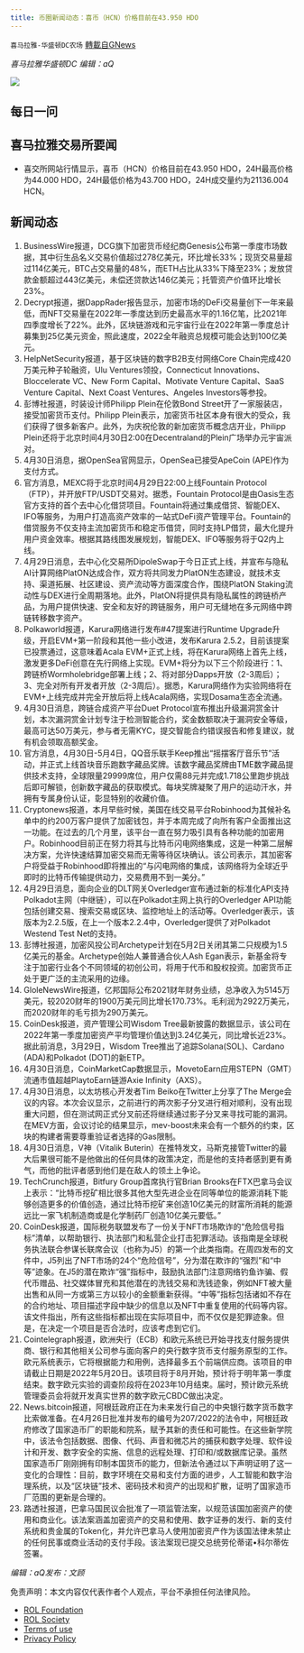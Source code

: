 ```yaml
---
title: 币圈新闻动态：喜币（HCN）价格目前在43.950 HDO
---
```

`喜马拉雅-华盛顿DC农场` [轉載自GNews](https://gnews.org/zh-hans/2442090/)

*喜马拉雅华盛顿DC 编辑：aQ*
 
![](http://himalayawashingtondc.org/wp-content/uploads/2021/07/ScreenShot-2021-07-31-at-16.20.22@2x.png)

## 每日一问

## 喜马拉雅交易所要闻

- 喜交所网站行情显示，喜币（HCN）价格目前在43.950 HDO，24H最高价格为44.000 HDO，24H最低价格为43.700 HDO，24H成交量约为21136.004 HCN。

## 新闻动态

1. BusinessWire报道，DCG旗下加密货币经纪商Genesis公布第一季度市场数据，其中衍生品名义交易价值超过278亿美元，环比增长33%；现货交易量超过114亿美元，BTC占交易量的48%，而ETH占比从33%下降至23%；发放贷款金额超过443亿美元，未偿还贷款达146亿美元；托管资产价值环比增长23%。
2. Decrypt报道，据DappRader报告显示，加密市场的DeFi交易量创下一年来最低，而NFT交易量在2022年一季度达到历史最高水平的1.16亿笔，比2021年四季度增长了22%。此外，区块链游戏和元宇宙行业在2022年第一季度总计募集到25亿美元资金，照此速度，2022全年融资总规模可能会达到100亿美元。
3. HelpNetSecurity报道，基于区块链的数字B2B支付网络Core Chain完成420万美元种子轮融资，Ulu Ventures领投，Connecticut Innovations、Bloccelerate VC、New Form Capital、Motivate Venture Capital、SaaS Venture Capital、Next Coast Ventures、Angeles Investors等参投。
4. 彭博社报道，时装设计师Philipp Plein在伦敦Bond Street开了一家服装店，接受加密货币支付。Philipp Plein表示，加密货币社区本身有很大的受众，我们获得了很多新客户。此外，为庆祝伦敦的新加密货币概念店开业，Philipp Plein还将于北京时间4月30日2:00在Decentraland的Plein广场举办元宇宙派对。
5. 4月30日消息，据OpenSea官网显示，OpenSea已接受ApeCoin (APE)作为支付方式。
6. 官方消息，MEXC将于北京时间4月29日22:00上线Fountain Protocol（FTP），并开放FTP/USDT交易对。据悉，Fountain Protocol是由Oasis生态官方支持的首个去中心化借贷项目。Fountain将通过集成借贷、智能DEX、IFO等服务，为用户打造高资产效率的一站式DeFi资产管理平台。Fountain的借贷服务不仅支持主流加密货币和稳定币借贷，同时支持LP借贷，最大化提升用户资金效率。根据其路线图发展规划，智能DEX、IFO等服务将于Q2内上线。
7. 4月29日消息，去中心化交易所DipoleSwap于今日正式上线，并宣布与隐私AI计算网络PlatON达成合作，双方将共同发力PlatON生态建设，就技术支持、渠道拓展、社区建设、资产流动等方面深度合作，围绕PlatON Staking流动性与DEX进行全周期落地。此外，PlatON将提供具有隐私属性的跨链桥产品，为用户提供快速、安全和友好的跨链服务，用户可无缝地在多元网络中跨链转移数字资产。
8. Polkaworld报道，Karura网络进行发布#47提案进行Runtime Upgrade升级，开启EVM+第一阶段和其他一些小改进，发布Karura 2.5.2，目前该提案已投票通过，这意味着Acala EVM+正式上线，将在Karura网络上首先上线，激发更多DeFi创意在先行网络上实现。EVM+将分为以下三个阶段进行：1、跨链桥Wormholebridge部署上线；2、将对部分Dapps开放（2-3周后）；3、完全对所有开发者开放（2-3周后）。据悉，Karura网络作为实验网络将在EVM+上线完成并完全开放后将上线Acala网络，实现Dosama生态全流通。
9. 4月30日消息，跨链合成资产平台Duet Protocol宣布推出升级漏洞赏金计划，本次漏洞赏金计划专注于检测智能合约，奖金数额取决于漏洞安全等级，最高可达50万美元，参与者无需KYC，提交智能合约错误报告和修复建议，就有机会领取高额奖金。
10. 官方消息，4月30日-5月4日，QQ音乐联手Keep推出“摇摆客厅音乐节”活动，并正式上线首块音乐跑数字藏品奖牌。该数字藏品奖牌由TME数字藏品提供技术支持，全球限量29999席位，用户仅需88元并完成1.718公里跑步挑战后即可解锁，创新数字藏品的获取模式。每块奖牌凝聚了用户的运动汗水，并拥有专属身份认证，彰显特别的收藏价值。
11. Cryptonews报道，本月早些时候，美国在线交易平台Robinhood为其候补名单中的约200万客户提供了加密钱包，并于本周完成了向所有客户全面推出这一功能。在过去的几个月里，该平台一直在努力吸引具有各种功能的加密用户。Robinhood目前正在努力将其与比特币闪电网络集成，这是一种第二层解决方案，允许快速结算加密交易而无需等待区块确认。该公司表示，其加密客户将受益于Robinhood即将推出的“与闪电网络的集成，该网络将为全球近乎即时的比特币传输提供动力，交易费用不到一美分。”
12. 4月29日消息，面向企业的DLT网关Overledger宣布通过新的标准化API支持Polkadot主网（中继链），可以在Polkadot主网上执行的Overledger API功能包括创建交易、搜索交易或区块、监控地址上的活动等。Overledger表示，该版本为2.2.5版，在上一个版本2.2.4中，Overledger提供了对Polkadot Westend Test Net的支持。
13. 彭博社报道，加密风投公司Archetype计划在5月2日关闭其第二只规模为1.5亿美元的基金。Archetype创始人兼普通合伙人Ash Egan表示，新基金将专注于加密行业各个不同领域的初创公司，将用于代币和股权投资。加密货币正处于更广泛的主流采用的边缘。
14. GloleNewsWire报道，亿邦国际公布2021财年财务业绩，总净收入为5145万美元，较2020财年的1900万美元同比增长170.73%。毛利润为2922万美元，而2020财年的毛亏损为290万美元。
15. CoinDesk报道，资产管理公司Wisdom Tree最新披露的数据显示，该公司在2022年第一季度加密资产平均管理价值达到3.24亿美元，同比增长近23%。据此前消息，3月29日，Wisdom Tree推出了追踪Solana(SOL)、Cardano (ADA)和Polkadot (DOT)的新ETP。
16. 4月30日消息，CoinMarketCap数据显示，MovetoEarn应用STEPN（GMT）流通市值超越PlaytoEarn链游Axie Infinity（AXS）。
17. 4月30日消息，以太坊核心开发者Tim Beiko在Twitter上分享了The Merge会议的内容。本次会议显示，之前进行的两次影子分叉进行相对顺利，没有出现重大问题，但在测试网正式分叉前还将继续通过影子分叉来寻找可能的漏洞。在MEV方面，会议讨论的结果显示，mev-boost未来会有一个额外的约束，区块的构建者需要尊重验证者选择的Gas限制。
18. 4月30日消息，V神（Vitalik Buterin）在推特发文，马斯克接管Twitter的最大后果很可能不是他做出的任何具体的政策决定，而是他的支持者感到更有勇气，而他的批评者感到他们是在敌人的领土上争论。
19. TechCrunch报道，Bitfury Group首席执行官Brian Brooks在FTX巴拿马会议上表示：“比特币挖矿相比很多其他大型先进企业在同等单位的能源消耗下能够创造更多的价值创造，通过比特币挖矿来创造10亿美元的财富所消耗的能源远比一家飞机制造商或是化学制药厂创造10亿美元要低。”
20. CoinDesk报道，国际税务联盟发布了一份关于NFT市场欺诈的“危险信号指标”清单，以帮助银行、执法部门和私营企业打击犯罪活动。该指南是全球税务执法联合参谋长联席会议（也称为J5）的第一个此类指南。在周四发布的文件中，J5列出了NFT市场的24个“危险信号”，分为潜在欺诈的“强烈”和“中等”迹象。在J5的潜在欺诈“强”指标中，鼓励执法部门注意网络钓鱼诈骗、假代币赠品、社交媒体冒充和其他潜在的洗钱交易和洗钱迹象，例如NFT被大量出售和从同一方或第三方以较小的金额重新获得。“中等”指标包括诸如不存在的合约地址、项目描述字段中缺少的信息以及NFT中重复使用的代码等内容。该文件指出，所有这些指标都出现在实际项目中，而不仅仅是犯罪迹象。但是，在决定一个项目是否合法时，应该考虑到它们。
21. Cointelegraph报道，欧洲央行（ECB）和欧元系统已开始寻找支付服务提供商、银行和其他相关公司参与面向客户的央行数字货币支付服务原型的工作。欧元系统表示，它将根据能力和用例，选择最多五个前端供应商。该项目的申请截止日期是2022年5月20日。该项目将于8月开始，预计将于明年第一季度结束。数字欧元实验的调查阶段将在2023年10月结束。届时，预计欧元系统管理委员会将就开发真实世界的数字欧元CBDC做出决定。
22. News.bitcoin报道，阿根廷政府正在为未来发行自己的中央银行数字货币数字比索做准备。在4月26日批准并发布的编号为207/2022的法令中，阿根廷政府修改了国家造币厂的职能和院系，赋予其新的责任和可能性。在这些新学院中，该法令包括数据、图像、代码、声音和微芯片的捕获和数字处理、软件设计和开发、数字安全的实施、信息的远程处理、打印和/或数据库记录。虽然国家造币厂刚刚拥有印制本国货币的能力，但新法令通过以下声明证明了这一变化的合理性：目前，数字环境在交易和支付方面的进步，人工智能和数字治理系统，以及“区块链”技术、密码技术和资产的出现和扩散，证明了国家造币厂范围的更新是合理的。
23. 路透社报道，巴拿马国民议会批准了一项监管法案，以规范该国加密资产的使用和商业化。该法案涵盖加密资产的交易和使用、数字证券的发行、新的支付系统和贵金属的Token化，并允许巴拿马人使用加密资产作为该国法律未禁止的任何民事或商业活动的支付手段。该法案现已提交总统劳伦蒂诺•科尔蒂佐签署。

*编辑：aQ发布：文顾*

免责声明：本文内容仅代表作者个人观点，平台不承担任何法律风险。
  
- [ROL Foundation](https://rolfoundation.org/)
- [ROL Society](https://rolsociety.org/)
- [Terms of use](https://gnews.org/terms-of-use-3/)
- [Privacy Policy](https://gnews.org/privacy-policy/)
